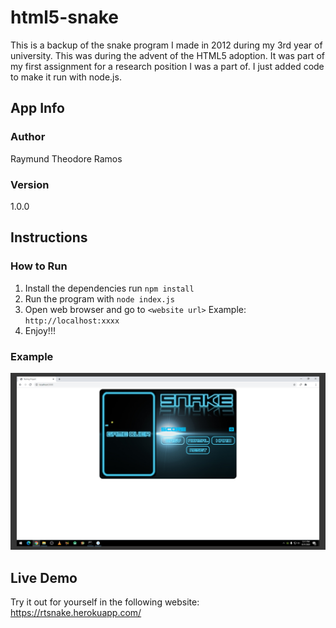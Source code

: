 # html5-snake
This is a backup of the snake program I made in 2012 during my 3rd year of university. This was during the advent of the HTML5 adoption. It was part of my first assignment for a research position I was a part of. I just added code to make it run with node.js.

## App Info

### Author

Raymund Theodore Ramos

### Version

1.0.0

## Instructions

### How to Run

1. Install the dependencies run ```npm install```
2. Run the program with ```node index.js```
3. Open web browser and go to ```<website url>``` Example: ```http://localhost:xxxx```
4. Enjoy!!!

### Example
![Example](/screenshots/SNAKE_EXAMPLE.jpg)

## Live Demo

Try it out for yourself in the following website: https://rtsnake.herokuapp.com/
